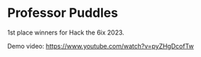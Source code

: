 # Professor Puddles
1st place winners for Hack the 6ix 2023.

Demo video: https://www.youtube.com/watch?v=pyZHgDcofTw
